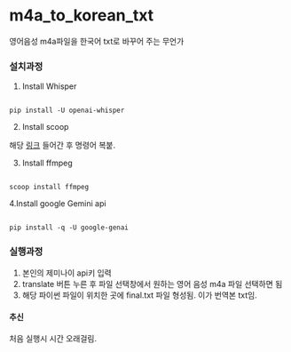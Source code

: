 # m4a_to_korean_txt
영어음성 m4a파일을 한국어 txt로 바꾸어 주는 무언가

### 설치과정
1. Install Whisper
<pre><code> 
pip install -U openai-whisper
</code></pre>

2. Install scoop
   
해당 [링크](https://scoop.sh/) 들어간 후 명령어 복붙.

3. Install ffmpeg
<pre><code> 
scoop install ffmpeg
</code></pre>

4.Install google Gemini api
<pre><code>
pip install -q -U google-genai
</code></pre>

### 실행과정
1. 본인의 제미나이 api키 입력
2. translate 버튼 누른 후 파일 선택창에서 원하는 영어 음성 m4a 파일 선택하면 됨
3. 해당 파이썬 파일이 위치한 곳에 final.txt 파일 형성됨. 이가 번역본 txt임.
   
#### 추신
처음 실행시 시간 오래걸림. 

